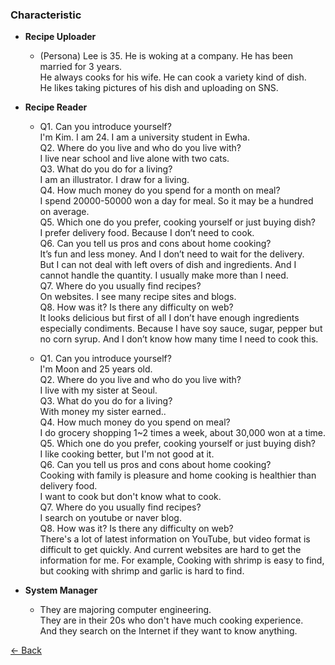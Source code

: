 ### Characteristic

- **Recipe Uploader**
  - (Persona) Lee is 35. He is woking at a company. He has been married for 3 years. <br>
    He always cooks for his wife. He can cook a variety kind of dish. <br>
    He likes taking pictures of his dish and uploading on SNS. <br>

- **Recipe Reader**
  - Q1. Can you introduce yourself? <br>
    I'm Kim. I am 24. I am a university student in Ewha. <br>
    Q2. Where do you live and who do you live with? <br>
    I live near school and live alone with two cats. <br>
    Q3. What do you do for a living? <br>
    I am an illustrator. I draw for a living. <br> 
    Q4. How much money do you spend for a month on meal? <br>
    I spend 20000-50000 won a day for meal. So it may be a hundred on average. <br>
    Q5. Which one do you prefer, cooking yourself or just buying dish? <br>
    I prefer delivery food. Because I don’t need to cook. <br>
    Q6. Can you tell us pros and cons about home cooking? <br>
    It’s fun and less money. And I don’t need to wait for the delivery. <br>
    But I can not deal with left overs of dish and ingredients. And I cannot handle the quantity. I usually make more than I need. <br>
    Q7. Where do you usually find recipes? <br>
    On websites. I see many recipe sites and blogs. <br>
    Q8. How was it? Is there any difficulty on web? <br>
    It looks delicious but first of all I don’t have enough ingredients especially condiments. Because I have soy sauce, sugar, pepper but no corn syrup. And I don’t know how many time I need to cook this. <br>
    
  - Q1. Can you introduce yourself? <br>
    I'm Moon and 25 years old. <br>
    Q2. Where do you live and who do you live with? <br>
    I live with my sister at Seoul. <br>
    Q3. What do you do for a living? <br>
    With money my sister earned.. <br>
    Q4. How much money do you spend on meal? <br>
    I do grocery shopping 1~2 times a week, about 30,000 won at a time. <br>
    Q5. Which one do you prefer, cooking yourself or just buying dish? <br>
    I like cooking better, but I'm not good at it. <br>
    Q6. Can you tell us pros and cons about home cooking? <br>
    Cooking with family is pleasure and home cooking is healthier than delivery food. <br>
    I want to cook but don't know what to cook. <br>
    Q7. Where do you usually find recipes? <br>
    I search on youtube or naver blog. <br>
    Q8. How was it? Is there any difficulty on web? <br>
    There's a lot of latest information on YouTube, but video format is difficult to get quickly. And current websites are hard to get the information for me. For example, Cooking with shrimp is easy to find, but cooking with shrimp and garlic is hard to find. <br>

- **System Manager**
  - They are majoring computer engineering. <br>
    They are in their 20s who don't have much cooking experience. <br>
    And they search on the Internet if they want to know anything. <br>

[← Back](./)

